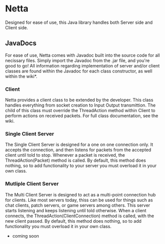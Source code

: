 # Netta

Designed for ease of use, this Java library handles both Server side and Client side.

## JavaDocs
For ease of use, Netta comes with Javadoc built into the source code for all necissary files. Simply import the Javadoc from the .jar file, and you're good to go! All information regarding implementation of server and/or client classes are found within the Javadoc for each class constructor, as well within the wiki*.

### Client
Netta provides a client class to be extended by the developer. This class handles everything from socket creation to Input Output
transmittion. The child of this class must override the ThreadAction method within Client to perform actions on received packets. 
For full class documentation, see the wiki.

### Single Client Server
The Single Client Server is designed for a one on one connection only. It accepts the connection, and then listens for packets from the accepted client until told to stop. Whenever a packet is received, the ThreadAction(Packet) method is called. By default, this method does nothing, so to add functionality to your server you must overload it in your own class.

### Mutliple Client Server
The Multi Client Server is designed to act as a multi-point connection hub for clients. Like most servers today, thiss can be used for things such as chat clients, patch servers, or game servers among others. This server starts listening and keeps listening until told otherwise. When a client connects, the ThreadAction(ClientConnection) method is called, with the new client passed. By default, this method does nothing, so to add functionality you must overload it in your own class.

* coming soon
